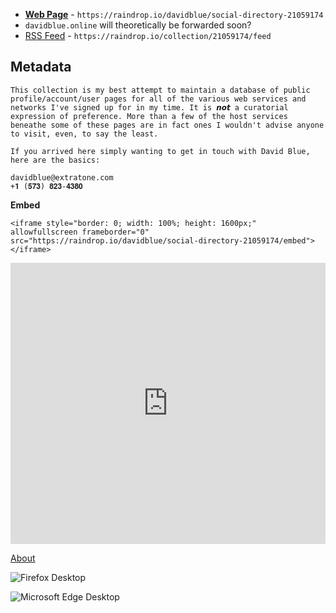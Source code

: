 - [**Web Page**](https://raindrop.io/davidblue/social-directory-21059174) - `https://raindrop.io/davidblue/social-directory-21059174`
- `davidblue.online` will theoretically be forwarded soon?
- [RSS Feed](https://raindrop.io/collection/21059174/feed) - `https://raindrop.io/collection/21059174/feed`

## Metadata
```
This collection is my best attempt to maintain a database of public profile/account/user pages for all of the various web services and networks I've signed up for in my time. It is 𝙣𝙤𝙩 a curatorial expression of preference. More than a few of the host services beneathe some of these pages are in fact ones I wouldn't advise anyone to visit, even, to say the least.

If you arrived here simply wanting to get in touch with David Blue, here are the basics:

𝚍𝚊𝚟𝚒𝚍𝚋𝚕𝚞𝚎@𝚎𝚡𝚝𝚛𝚊𝚝𝚘𝚗𝚎.𝚌𝚘𝚖
+𝟏 (𝟓𝟕𝟑) 𝟖𝟐𝟑-𝟒𝟑𝟖𝟎
```

**Embed**

```
<iframe style="border: 0; width: 100%; height: 1600px;" allowfullscreen frameborder="0" src="https://raindrop.io/davidblue/social-directory-21059174/embed"></iframe>
```

<iframe style="border: 0; width: 100%; height: 450px;" allowfullscreen frameborder="0" src="https://raindrop.io/davidblue/social-directory-21059174/embed/theme=light&hide=info%2C+excerpt%2C+add%2C"></iframe>

[About](pages/About.md)

![Firefox Desktop](Screenshot%202021-10-30%20at%2020-36-56%20About.png)

![Microsoft Edge Desktop](Web%20capture_30-10-2021_20426_bilge.world.jpeg)